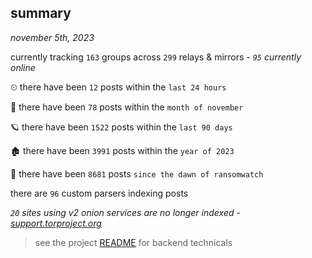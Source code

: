 
## summary
_november 5th, 2023_

currently tracking `163` groups across `299` relays & mirrors - _`95` currently online_

⏲ there have been `12` posts within the `last 24 hours`

🦈 there have been `78` posts within the `month of november`

🪐 there have been `1522` posts within the `last 90 days`

🏚 there have been `3991` posts within the `year of 2023`

🦕 there have been `8681` posts `since the dawn of ransomwatch`

there are `96` custom parsers indexing posts

_`20` sites using v2 onion services are no longer indexed - [support.torproject.org](https://support.torproject.org/onionservices/v2-deprecation/)_

> see the project [README](https://github.com/joshhighet/ransomwatch#ransomwatch--) for backend technicals
